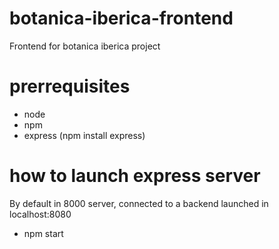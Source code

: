 # botanica-iberica-frontend
Frontend for botanica iberica project

# prerrequisites
- node
- npm
- express (npm install express)

# how to launch express server
By default in 8000 server, connected to a backend launched in localhost:8080
- npm start
